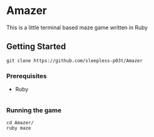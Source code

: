 # Amazer

This is a little terminal based maze game written in Ruby

## Getting Started

```
git clone https://github.com/sleepless-p03t/Amazer
```

### Prerequisites
* Ruby
```sudo apt-get install ruby-full
```

### Running the game

```
cd Amazer/
ruby maze
```
